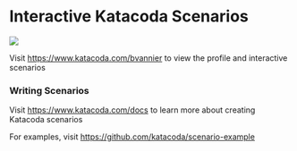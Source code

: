 # Interactive Katacoda Scenarios

[![](http://shields.katacoda.com/katacoda/bvannier/count.svg)](https://www.katacoda.com/bvannier "Get your profile on Katacoda.com")

Visit https://www.katacoda.com/bvannier to view the profile and interactive scenarios

### Writing Scenarios
Visit https://www.katacoda.com/docs to learn more about creating Katacoda scenarios

For examples, visit https://github.com/katacoda/scenario-example
